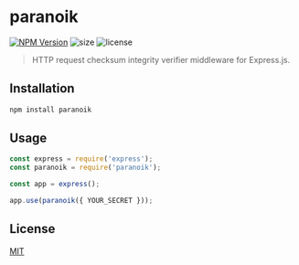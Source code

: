 # paranoik
[![NPM Version][npm-version-image]][npm-url] ![size] ![license]

>HTTP request checksum integrity verifier middleware for Express.js.

## Installation

```bash
npm install paranoik
```

## Usage

```js
const express = require('express');
const paranoik = require('paranoik');

const app = express();

app.use(paranoik({ YOUR_SECRET }));
```

## License

[MIT](LICENSE)

[npm-url]: https://npmjs.org/package/paranoik
[license]: https://badgen.net/npm/license/paranoik
[dependencies]: https://badgen.net/npm/dependencies/paranoik
[size]: https://badgen.net/packagephobia/install/paranoik
[npm-version-image]: https://badgen.net/npm/v/paranoik
